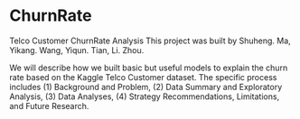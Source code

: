 # ChurnRate
Telco Customer ChurnRate Analysis
This project was built by Shuheng. Ma, Yikang. Wang, Yiqun. Tian, Li. Zhou.

We will describe how we built basic but useful models to explain the churn rate based on the Kaggle Telco Customer dataset. 
The specific process includes 
(1) Background and Problem, 
(2) Data Summary and Exploratory Analysis, 
(3) Data Analyses, 
(4) Strategy Recommendations, Limitations, and Future Research.
